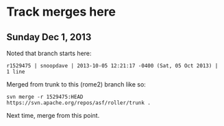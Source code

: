 Track merges here
===


Sunday Dec 1, 2013
---

Noted that branch starts here:

    r1529475 | snoopdave | 2013-10-05 12:21:17 -0400 (Sat, 05 Oct 2013) | 1 line

Merged from trunk to this (rome2) branch like so:

    svn merge -r 1529475:HEAD https://svn.apache.org/repos/asf/roller/trunk .

Next time, merge from this point.    